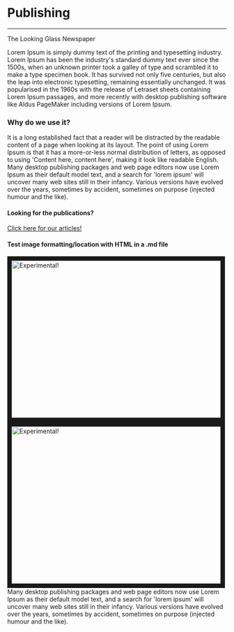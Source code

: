 <div id="title">
  <h1>Publishing</h1>
  <hr>
  <p>The Looking Glass Newspaper</p>
</div>
Lorem Ipsum is simply dummy text of the printing and typesetting industry. Lorem Ipsum has been the industry's standard dummy text ever since the 1500s, when an unknown printer took a galley of type and scrambled it to make a type specimen book. It has survived not only five centuries, but also the leap into electronic typesetting, remaining essentially unchanged. It was popularised in the 1960s with the release of Letraset sheets containing Lorem Ipsum passages, and more recently with desktop publishing software like Aldus PageMaker including versions of Lorem Ipsum.

### Why do we use it?
It is a long established fact that a reader will be distracted by the readable content of a page when looking at its layout. The point of using Lorem Ipsum is that it has a more-or-less normal distribution of letters, as opposed to using 'Content here, content here', making it look like readable English. Many desktop publishing packages and web page editors now use Lorem Ipsum as their default model text, and a search for 'lorem ipsum' will uncover many web sites still in their infancy. Various versions have evolved over the years, sometimes by accident, sometimes on purpose (injected humour and the like).

#### Looking for the publications?
[Click here for our articles!](https://halcyonassembly.wordpress.com/)


#### Test image formatting/location with HTML in a .md file

<img src="https://i.imgur.com/LqXyhDL.jpg" alt="Experimental!" width="480" height="360" border="10">
<div id="title">
  <span class="credits left"><img src="https://i.imgur.com/LqXyhDL.jpg" alt="Experimental!" width="480" height="360" border="10"></span>
  <span class="credits right">Many desktop publishing packages and web page editors now use Lorem Ipsum as their default model text, and a search for 'lorem ipsum' will uncover many web sites still in their infancy. Various versions have evolved over the years, sometimes by accident, sometimes on purpose (injected humour and the like).</span>
</div>

